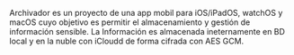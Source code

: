 Archivador es un proyecto de una app mobil para iOS/iPadOS, watchOS y macOS cuyo objetivo es permitir el almacenamiento y gestión de información sensible. La Información es almacenada ineternamente en BD local y en la nuble con iCloudd de forma cifrada con AES GCM.
